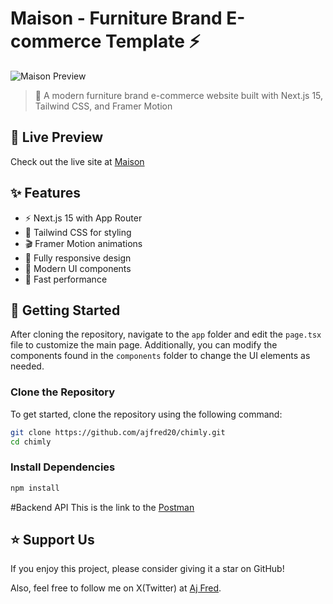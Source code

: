 # Maison - Furniture Brand E-commerce Template ⚡

![Maison Preview](https://raw.githubusercontent.com/ajfred20/chimly/main/public/assets/preview.png)

> 🌟 A modern furniture brand e-commerce website built with Next.js 15, Tailwind CSS, and Framer Motion

## 🔴 Live Preview

Check out the live site at [Maison](https://chimly.vercel.app)

## ✨ Features

- ⚡️ Next.js 15 with App Router
- 🎨 Tailwind CSS for styling
- 🎬 Framer Motion animations
- 📱 Fully responsive design
- 🌙 Modern UI components
- 🚀 Fast performance

## 🚀 Getting Started

After cloning the repository, navigate to the `app` folder and edit the `page.tsx` file to customize the main page. Additionally, you can modify the components found in the `components` folder to change the UI elements as needed.

### Clone the Repository

To get started, clone the repository using the following command:

```bash
git clone https://github.com/ajfred20/chimly.git
cd chimly
```

### Install Dependencies

```bash
npm install
```
#Backend API
This is the link to the [Postman](https://martian-station-77788.postman.co/workspace/Chimly~be904c0e-41aa-42f1-800e-076fe58425c2/collection/32171163-45bd9878-8621-4338-85a0-7620cbe37a5d?action=share&creator=32171163)
## ⭐️ Support Us

If you enjoy this project, please consider giving it a star on GitHub!

Also, feel free to follow me on X(Twitter) at [Aj Fred](https://x.com/iamajfred_).
